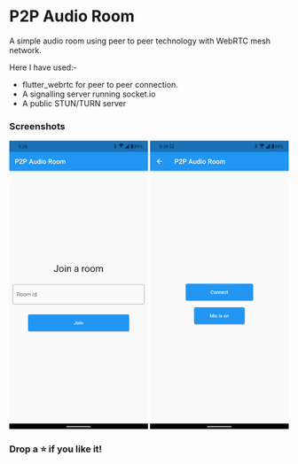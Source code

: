 # P2P Audio Room

A simple audio room using peer to peer technology with WebRTC mesh network.

Here I have used:-
 - flutter_webrtc for peer to peer connection.
 - A signalling server running socket.io
 - A public STUN/TURN server

### Screenshots

<img src="./screenshots/ss1.jpg" alt="img1" width="250"/>  

<img src="./screenshots/ss2.jpg" alt="img1" width="250"/>

### Drop a ⭐ if you like it!